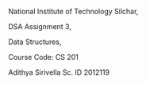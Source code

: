 National Institute of Technology Silchar,

DSA Assignment 3,

Data Structures,

Course Code: CS 201

Adithya Sirivella Sc. ID 2012119
